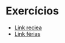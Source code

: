 # Exercícios

- [Link reciea](https://paularodriguesdev.github.io/ferias2023/exercicios/receita/receita.html)
- [Link férias](https://paularodriguesdev.github.io/ferias2023/exercicios/ferias2023/)
